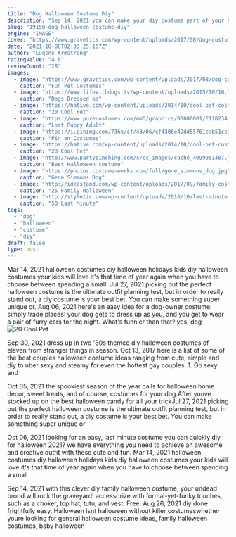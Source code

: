 ```yaml
---
title: "Dog Halloween Costume Diy"
description: "Sep 14, 2021 you can make your diy costume part of your halloween crafts session, or save it for a fun and nostalgia-inducing halloween decoration for years to come. For a look that is sure to win"
slug: "19150-dog-halloween-costume-diy"
engine: "IMAGE"
cover: "https://www.gravetics.com/wp-content/uploads/2017/08/dog-custumes-halloween.jpg"
date: "2021-10-06T02:33:25.167Z"
author: "Eugene Armstrong"
ratingValue: "4.8"
reviewCount: "28"
images:
  - image: "https://www.gravetics.com/wp-content/uploads/2017/08/dog-custumes-halloween.jpg"
    caption: "Fun Pet Costumes"
  - image: "https://www.lifewithdogs.tv/wp-content/uploads/2015/10/10.30.15-Tim-Burton-Costumes4.jpg"
    caption: "Dogs Dressed as"
  - image: "https://hative.com/wp-content/uploads/2014/10/cool-pet-costumes/16-cool-pet-costumes.jpg"
    caption: "20 Cool Pet"
  - image: "https://www.purecostumes.com/mm5/graphics/00000001/F118234_full_1.jpg"
    caption: "Lost Puppy Adult"
  - image: "https://i.pinimg.com/736x/cf/43/06/cf4306e42dd55761eab51ce30beecb20--ostrich-costume-halloween-.jpg"
    caption: "Pin on Costumes"
  - image: "https://hative.com/wp-content/uploads/2014/10/cool-pet-costumes/20-cool-pet-costumes.jpg"
    caption: "20 Cool Pet"
  - image: "http://www.partypinching.com/s/cc_images/cache_4099951487.jpg?t=1474255434"
    caption: "Best Halloween costume"
  - image: "https://photos.costume-works.com/full/gene_simmons_dog.jpg"
    caption: "Gene Simmons Dog"
  - image: "http://ideastand.com/wp-content/uploads/2017/09/family-costumes/11-family-halloween-costume-diy-ideas.jpg"
    caption: "25 Family Halloween"
  - image: "http://styletic.com/wp-content/uploads/2016/10/last-minute-halloween-costumes/44-last-minute-halloween-costume-ideas.jpg"
    caption: "50 Last Minute"
tags:
  - "dog"
  - "halloween"
  - "costume"
  - "diy"
draft: false
type: post
---
```


Mar 14, 2021 halloween costumes diy halloween holidays kids diy halloween costumes your kids will love it's that time of year again when you have to choose between spending a small. Jul 27, 2021 picking out the perfect halloween costume is the ultimate outfit planning test, but in order to really stand out, a diy costume is your best bet. You can make something super unique or. Aug 06, 2021 here's an easy idea for a dog-owner costume: simply trade places! your dog gets to dress up as you, and you get to wear a pair of furry ears for the night. What's funnier than that? yes, dog
![20 Cool Pet](https://hative.com/wp-content/uploads/2014/10/cool-pet-costumes/20-cool-pet-costumes.jpg "20 Cool Pet")

Sep 30, 2021 dress up in two &#39;80s themed diy halloween costumes of eleven from stranger things in season. Oct 13, 2017 here is a list of some of the best couples halloween costume ideas  ranging from cute, simple and diy to uber sexy and steamy  for even the hottest gay couples. 1. Go sexy and
<!--inArticleAds-->

<!--galleryOne-->

Oct 05, 2021 the spookiest season of the year calls for halloween home decor, sweet treats, and of course, costumes for your dog.After youve stocked up on the best halloween candy for all your trickJul 27, 2021 picking out the perfect halloween costume is the ultimate outfit planning test, but in order to really stand out, a diy costume is your best bet. You can make something super unique or
<!--inArticleAds-->

<!--galleryTwo-->

Oct 06, 2021 looking for an easy, last minute costume you can quickly diy for halloween 2021? we have everything you need to achieve an awesome and creative outfit with these cute and fun. Mar 14, 2021 halloween costumes diy halloween holidays kids diy halloween costumes your kids will love it's that time of year again when you have to choose between spending a small
<!--galleryThree-->

Sep 14, 2021 with this clever diy family halloween costume, your undead brood will rock the graveyard! accessorize with formal-yet-funky touches, such as a choker, top hat, tutu, and vest. Free. Aug 26, 2021 diy done frightfully easy. Halloween isnt halloween without killer costumeswhether youre looking for general halloween costume ideas, family halloween costumes, baby halloween